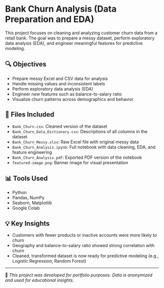 # Bank Churn Analysis (Data Preparation and EDA)

This project focuses on cleaning and analyzing customer churn data from a retail bank. The goal was to prepare a messy dataset, perform exploratory data analysis (EDA), and engineer meaningful features for predictive modeling.

## 🔍 Objectives

- Prepare messy Excel and CSV data for analysis
- Handle missing values and inconsistent labels
- Perform exploratory data analysis (EDA)
- Engineer new features such as balance-to-salary ratio
- Visualize churn patterns across demographics and behavior

## 📁 Files Included

- `Bank_Churn.csv`: Cleaned version of the dataset
- `Bank_Churn_Data_Dictionary.csv`: Descriptions of all columns in the dataset
- `Bank_Churn_Messy.xlsx`: Raw Excel file with original messy data
- `Bank_Churn_Analysis.ipynb`: Full notebook with data cleaning, EDA, and feature engineering
- `Bank_Churn_Analysis.pdf`: Exported PDF version of the notebook
- `featured-image.png`: Banner image for visual presentation

## 📊 Tools Used

- Python
- Pandas, NumPy
- Seaborn, Matplotlib
- Google Colab

## 💡 Key Insights

- Customers with fewer products or inactive accounts were more likely to churn
- Geography and balance-to-salary ratio showed strong correlation with churn
- Cleaned, transformed dataset is now ready for predictive modeling (e.g., Logistic Regression, Random Forest)

---

📌 *This project was developed for portfolio purposes. Data is anonymized and used for educational insights.*